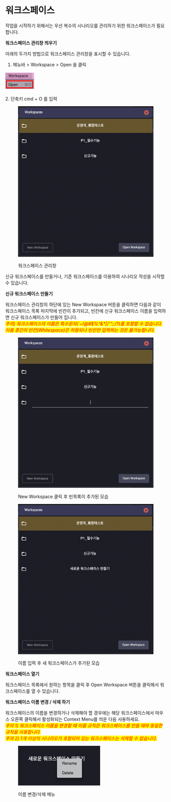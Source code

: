 # 워크스페이스

작업을 시작하기 위해서는 우선 복수의 시나리오를 관리하기 위한 워크스페이스가 필요합니다.



**워크스페이스 관리창 띄우기**

&#x20;아래의 두가지 방법으로 워크스페이스 관리창을 표시할 수 있습니다.&#x20;

1. 메뉴바 > Workspace > Open 을 클릭

<img src="../.gitbook/assets/image.png" alt="" data-size="original">

&#x20;2\. 단축키 cmd + O 를 입력

<figure><img src="../.gitbook/assets/image (116).png" alt=""><figcaption><p>워크스페이스 관리창</p></figcaption></figure>

신규 워크스페이스를 만들거나, 기존 워크스페이스를 이용하여 시나리오 작성을 시작할 수 있습니다.

**신규 워크스페이스 만들기**

워크스페이스 관리창의 하단에 있는 New Workspace 버튼을 클릭하면 다음과 같이 워크스페이스 목록 마지막에 빈칸이 추가되고, 빈칸에 신규 워크스페이스 이름을 입력하면 신규 워크스페이스가 만들어 집니다.\
_<mark style="color:red;">주의) 워크스페이스의 이름은 특수문자(\`\~!@#$%^&\*|/’“;:/?)를 포함할 수 없습니다. 이름 중간의 빈칸(Whitespace)은 허용되나 빈칸만 입력하는 것은 불가능합니다.</mark>_

<figure><img src="../.gitbook/assets/image (10).png" alt=""><figcaption><p>New Workspace 클릭 후 빈목록이 추가된 모습</p></figcaption></figure>

<figure><img src="../.gitbook/assets/image (189).png" alt=""><figcaption><p>이름 입력 후 새 워크스페이스가 추가된 모습</p></figcaption></figure>

**워크스페이스 열기**

워크스페이스 목록에서 원하는 항목을 클릭 후 Open Workspace 버튼을 클릭해서 워크스페이스를 열 수 있습니다.



**워크스페이스 이름 변경 / 삭제 하기**

워크스페이스의 이름을 변경하거나 삭제해야 할 경우에는 해당 워크스페이스에서 마우스 오른쪽 클릭해서 활성화되는 Context Menu를 띄운 다음 사용하세요.\
_<mark style="color:red;">주의 1) 워크스페이스 이름을 변경할 때 이름 규칙은 워크스페이스를 만들 때와 동일한 규칙을 사용합니다.</mark>_\
_<mark style="color:red;">주의 2) 1개 이상의 시나리오가 포함되어 있는 워크스페이스는 삭제할 수 없습니다.</mark>_

<figure><img src="../.gitbook/assets/image (197).png" alt=""><figcaption><p>이름 변경/삭제 메뉴 </p></figcaption></figure>

